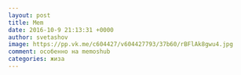 ```yaml
--- 
layout: post 
title: Mem 
date: 2016-10-9 21:13:31 +0000 
author: svetashov 
image: https://pp.vk.me/c604427/v604427793/37b60/rBFlAk8gwu4.jpg
comment: особенно на memoshub
categories: жиза
---
```

